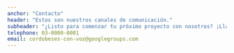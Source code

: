 ```yaml
---
anchor: "Contacto"
header: "Estos son nuestros canales de comunicación."
subheader: "¿Listo para comenzar tu próximo proyecto con nosotros? ¡Llámanos o envíanos un correo electrónico y nos comunicaremos contigo lo antes posible!"
telephone: 03-0000-0001
email: cordobeses-con-voz@googlegroups.com
---
```

